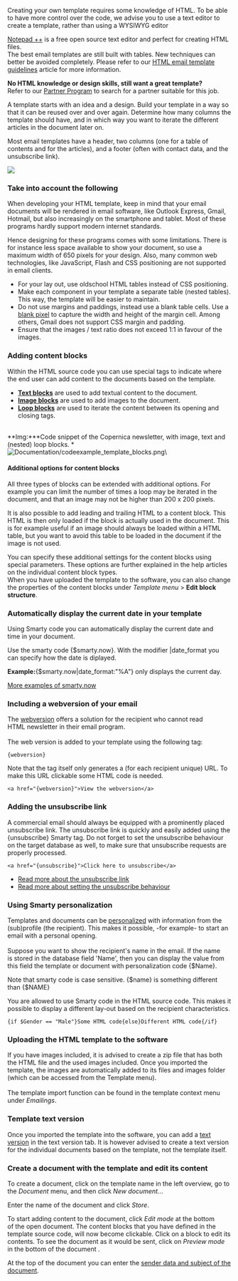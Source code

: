 Creating your own template requires some knowledge of HTML. To be able
to have more control over the code, we advise you to use a text editor
to create a template, rather than using a WYSIWYG editor

[Notepad ++](http://notepad-plus-plus.org/) is a free open source text
editor and perfect for creating HTML files. \
 The best email templates are still built with tables. New techniques
can better be avoided completely. Please refer to our [HTML email
template guidelines](#) article for more information.

**No HTML knowledge or design skills, still want a great template?**\
 Refer to our [Partner
Program](https://www.copernica.com/en/support/find-a-partner) to search
for a partner suitable for this job.

A template starts with an idea and a design. Build your template in a
way so that it can be reused over and over again. Determine how many
columns the template should have, and in which way you want to iterate
the different articles in the document later on.

Most email templates have a header, two columns (one for a table of
contents and for the articles), and a footer (often with contact data,
and the unsubscribe link).

![](differentlayouts.png)

### Take into account the following

When developing your HTML template, keep in mind that your email
documents will be rendered in email software, like Outlook Express,
Gmail, Hotmail, but also increasingly on the smartphone and tablet. Most
of these programs hardly support modern internet standards.

Hence designing for these programs comes with some limitations. There is
for instance less space available to show your document, so use a
maximum width of 650 pixels for your design. Also, many common web
technologies, like JavaScript, Flash and CSS positioning are not
supported in email clients. 

-   For your lay out, use oldschool HTML tables instead of CSS
    positioning.
-   Make each component in your template a separate table (nested
    tables). This way, the template will be easier to maintain.
-   Do not use margins and paddings, instead use a blank table cells.
    Use a [blank
    pixel](http://www.copernica.com/en/support/what-is-pixel-gif) to
    capture the width and height of the margin cell. Among others, Gmail
    does not support CSS margin and padding.
-   Ensure that the images / text ratio does not exceed 1:1 in favour of
    the images.

### Adding content blocks

Within the HTML source code you can use special tags to indicate where
the end user can add content to the documents based on the template.

-   **[Text
    blocks](http://www.copernica.com/en/support/the-text-function-for-adding-textual-content-to-your-document)** are
    used to add textual content to the document.
-   **[Image
    blocks](http://www.copernica.com/en/support/the-image-function-for-adding-images-to-your-document)** are
    used to add images to the document.
-   **[Loop
    blocks](http://www.copernica.com/en/support/the-loop-function-to-iterate-content-in-your-email)** are
    used to iterate the content between its opening and closing tags.

\
**Img:***Code snippet of the Copernica newsletter, with image, text and
(nested) loop blocks. *\
![](Documentation/codeexample_template_blocks.png "Documentation/codeexample_template_blocks.png")\

#### Additional options for content blocks

All three types of blocks can be extended with additional options. For
example you can limit the number of times a loop may be iterated in the
document, and that an image may not be higher than 200 x 200 pixels. 

It is also possible to add leading and trailing HTML to a content
block. This HTML is then only loaded if the block is actually used in
the document. This is for example useful if an image should always be
loaded within a HTML table, but you want to avoid this table to be
loaded in the document if the image is not used.

You can specify these additional settings for the content blocks using
special parameters. These options are further explained in the
help articles on the individual content block types.\
 When you have uploaded the template to the software, you can also
change the properties of the content blocks under *Template menu* \>
**Edit block structure**.

### Automatically display the current date in your template

Using Smarty code you can automatically display the current date and
time in your document.

Use the smarty code {\$smarty.now}. With the modifier |date\_format you
can specify how the date is diplayed.

**Example:**{\$smarty.now|date\_format:"%A"} only displays the current
day.

[More examples of
smarty.now](http://www.copernica.com/en/support/using-the-smarty-date-function "Smarty.now modifier")

### Including a webversion of your email

The
[webversion](https://www.copernica.com/en/support/link-to-the-webversion-of-your-email) offers
a solution for the recipient who cannot read HTML newsletter in
their email program. \
\
 The web version is added to your template using the following tag:

`{webversion}`

Note that the tag itself only generates a (for each recipient unique)
URL. To make this URL clickable some HTML code is needed.

`<a href="{webversion}">View the webversion</a>`

### Adding the unsubscribe link

A commercial email should always be equipped with a prominently placed
unsubscribe link. The unsubscribe link is quickly and easily added using
the {unsubscribe} Smarty tag. Do not forget to set the unsubscribe
behaviour on the target database as well, to make sure that unsubscribe
requests are properly processed.

`<a href="{unsubscribe}">Click here to unsubscribe</a>`

-   [Read more about the unsubscribe
    link](https://www.copernica.com/en/support/the-unsubscribe-function)
-   [Read more about setting the unsubscribe
    behaviour](https://www.copernica.com/en/support/setting-unsubscribe-behaviour-for-your-database-or-collection)

### Using Smarty personalization

Templates and documents can
be [personalized](https://www.copernica.com/en/support/personalize-campaigns)
with information from the (sub)profile (the recipient). This makes
it possible, -for example- to start an email with a personal opening.\
\
 Suppose you want to show the recipient's name in the email. If the name
is stored in the database field 'Name', then you can display the value
from this field the template or document with personalization code
{\$Name}.

Note that smarty code is case sensitive. {\$name} is something different
than {\$NAME}

You are allowed to use Smarty code in the HTML source code. This makes
it possible to display a different lay-out based on the recipient
characteristics.

`{if $Gender == "Male"}Some HTML code{else}Different HTML code{/if}`

### Uploading the HTML template to the software

If you have images included, it is advised to create a zip file that has
both the HTML file and the used images included. Once you imported the
template, the images are automatically added to its files and images
folder (which can be accessed from the Template menu). \
\
 The template import function can be found in the template context menu
under *Emailings*.

### Template text version

Once you imported the template into the software, you can add a [text
version](http://www.copernica.com/en/support/add-email-text-version) in
the text version tab. It is however advised to create a text version for
the individual documents based on the template, not the template itself.

### Create a document with the template and edit its content

To create a document, click on the template name in the left overview,
go to the *Document* menu, and then click *New document.*..

Enter the name of the document and click *Store*.

To start adding content to the document, click *Edit mode* at the bottom
of the open document. The content blocks that you have defined in the
template source code, will now become clickable. Click on a block
to edit its contents. To see the document as it would be sent,
click on *Preview mode* in the bottom of the document .

At the top of the document you can enter the [sender data and subject of
the
document](http://www.copernica.com/en/support/sender-subject-and-other-email-headers "Email headers").
